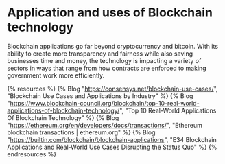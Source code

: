 # Application and uses of Blockchain technology

Blockchain applications go far beyond cryptocurrency and bitcoin. With its ability to create more transparency and fairness while also saving businesses time and money, the technology is impacting a variety of sectors in ways that range from how contracts are enforced to making government work more efficiently.

{% resources %}
  {% Blog "https://consensys.net/blockchain-use-cases/", "Blockchain Use Cases and Applications by Industry" %}
  {% Blog "https://www.blockchain-council.org/blockchain/top-10-real-world-applications-of-blockchain-technology/", "Top 10 Real-World Applications Of Blockchain Technology" %}
  {% Blog "https://ethereum.org/en/developers/docs/transactions/", "Ethereum blockchain transactions | ethereum.org" %}
  {% Blog "https://builtin.com/blockchain/blockchain-applications", "E34 Blockchain Applications and Real-World Use Cases Disrupting the Status Quo" %}
{% endresources %}
